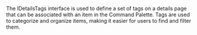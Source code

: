 The IDetailsTags interface is used to define a set of tags on a details page that can be associated with an item in the Command Palette. Tags are used to categorize and organize items, making it easier for users to find and filter them.
